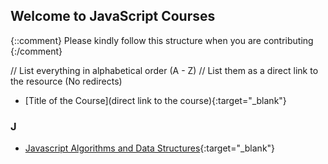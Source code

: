 ## Welcome to JavaScript Courses

{::comment}
Please kindly follow this structure when you are contributing
{:/comment}

// List everything in alphabetical order (A - Z)
// List them as a direct link to the resource (No redirects)

- [Title of the Course](direct link to the course){:target="\_blank"}

### J

- [Javascript Algorithms and Data Structures](https://www.freecodecamp.org/learn/javascript-algorithms-and-data-structures/){:target="\_blank"}
